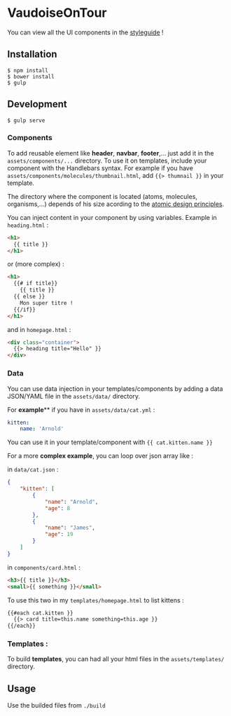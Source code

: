 # VaudoiseOnTour

You can view all the UI components in the [styleguide](http://vaudoise.github.io/styleguide) !

## Installation

````shell
$ npm install
$ bower install
$ gulp
````

## Development

````shell
$ gulp serve
````

### Components

To add reusable element like **header**, **navbar**, **footer**,... just add it in the `assets/components/...` directory. To use it on templates, include your component with the Handlebars syntax. For example if you have `assets/components/molecules/thumbnail.html`, add `{{> thumnail }}` in your template.

The directory where the component is located (atoms, molecules, organisms,...) depends of his size acording to the [atomic design principles](http://bradfrost.com/blog/post/atomic-web-design/).

You can inject content in your component by using variables. Example in `heading.html` :

````html
<h1>
  {{ title }}
</h1>
````

or (more complex) :

````html
<h1>
  {{# if title}}
    {{ title }}
  {{ else }}
    Mon super titre !
  {{/if}}
</h1>
````

and in `homepage.html` :

````html
<div class="container">
  {{> heading title="Hello" }}
</div>
````

### Data

You can use data injection in your templates/components by adding a data JSON/YAML file in the `assets/data/` directory.

For **example**** if you have in `assets/data/cat.yml` :

````yml
kitten:
    name: 'Arnold'
````

You can use it in your template/component with `{{ cat.kitten.name }}`

For a more **complex example**, you can loop over json array like :

in `data/cat.json` :

````json
{
    "kitten": [
        {
            "name": "Arnold",
            "age": 8
        },
        {
            "name": "James",
            "age": 19
        }
    ]
}
````

in `components/card.html` :

````html
<h3>{{ title }}</h3>
<small>{{ something }}</small>
````

To use this two in my `templates/homepage.html` to list kittens :

````html
{{#each cat.kitten }}
  {{> card title=this.name something=this.age }}
{{/each}}
````

### Templates :

To build **templates**, you can had all your html files in the `assets/templates/` directory.

## Usage

Use the builded files from `./build`
